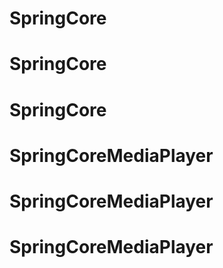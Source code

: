 # SpringCore
# SpringCore
# SpringCore
# SpringCoreMediaPlayer
# SpringCoreMediaPlayer
# SpringCoreMediaPlayer
